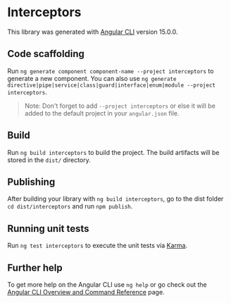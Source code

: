 # Interceptors

This library was generated with [Angular CLI](https://github.com/angular/angular-cli) version 15.0.0.

## Code scaffolding

Run `ng generate component component-name --project interceptors` to generate a new component. You can also use `ng generate directive|pipe|service|class|guard|interface|enum|module --project interceptors`.
> Note: Don't forget to add `--project interceptors` or else it will be added to the default project in your `angular.json` file. 

## Build

Run `ng build interceptors` to build the project. The build artifacts will be stored in the `dist/` directory.

## Publishing

After building your library with `ng build interceptors`, go to the dist folder `cd dist/interceptors` and run `npm publish`.

## Running unit tests

Run `ng test interceptors` to execute the unit tests via [Karma](https://karma-runner.github.io).

## Further help

To get more help on the Angular CLI use `ng help` or go check out the [Angular CLI Overview and Command Reference](https://angular.io/cli) page.
